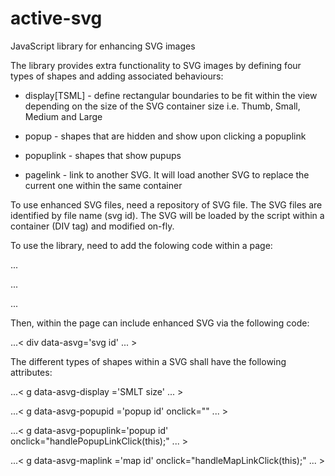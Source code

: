 # active-svg
JavaScript library for enhancing SVG images

The library provides extra functionality to SVG images by defining four types of shapes and adding associated behaviours:

* display[TSML] - define rectangular boundaries to be fit within the view depending on the size of the SVG container size i.e. Thumb, Small, Medium and Large

* popup     - shapes that are hidden and show upon clicking a popuplink

* popuplink - shapes that show pupups

* pagelink  - link to another SVG. It will load another SVG to replace the current one within the same container

To use enhanced SVG files, need a repository of SVG file. The SVG files are identified by file name (svg id). The SVG will be loaded by the script within a container (DIV tag) and modified on-fly.

To use the library, need to add the folowing code within a page:

...<link rel="stylesheet" type="text/css" href="./dist_css/boundle.production.min.css">

...<script> var ASVG_CONF={ repository:"./maps/" };</script>

...<script src="./dist_js/boundle.production.min.js"></script>

Then, within the page can include enhanced SVG via the following code:

...< div data-asvg='svg id' ... >

The different types of shapes within a SVG shall have the following attributes:

...< g data-asvg-display ='SMLT size' ... >

...< g data-asvg-popupid ='popup id' onclick="" ... >

...< g data-asvg-popuplink='popup id' onclick="handlePopupLinkClick(this);" ... >

...< g data-asvg-maplink ='map id' onclick="handleMapLinkClick(this);" ... >
